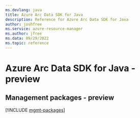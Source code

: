 ```yaml
---
ms.devlang: java
title: Azure Arc Data SDK for Java
description: Reference for Azure Arc Data SDK for Java
author: joshfree
ms.service: azure-resource-manager
ms.author: jfree
ms.data: 09/29/2022
ms.topic: reference
---
```

# Azure Arc Data SDK for Java - preview

## Management packages - preview
[!INCLUDE [mgmt-packages](arc-data-mgmt-index.md)]